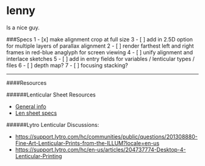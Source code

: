 # lenny
Is a nice guy.

###Specs
1 - [x] make alignment crop at full size
3 - [ ] add in 2.5D option for multiple layers of parallax alignment
2 - [ ] render farthest left and right frames in red-blue anaglyph for screen viewing
4 - [ ] unify alignment and interlace sketches
5 - [ ] add in entry fields for variables / lenticular types / files
6 - [ ] depth map?
7 - [ ] focusing stacking? 

----------------------------------
####Resources

######Lenticular Sheet Resources
- [General info](http://www.one-tab.com/page/1Xm3DBl4SN2PHeaaAOjRnw)
- [Len sheet specs](http://www.one-tab.com/page/sldBKfy1QDGa_PdadiJqeA)


######Lytro Lenticular Discussions: 
- https://support.lytro.com/hc/communities/public/questions/201308880-Fine-Art-Lenticular-Prints-from-the-ILLUM?locale=en-us
-  https://support.lytro.com/hc/en-us/articles/204737774-Desktop-4-Lenticular-Printing
